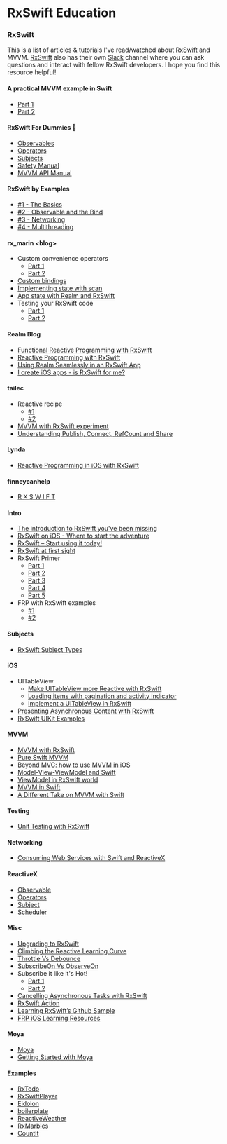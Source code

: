 # RxSwift Education
 
### RxSwift

This is a list of articles & tutorials I've read/watched about [RxSwift](https://github.com/ReactiveX/RxSwift) and MVVM. [RxSwift](https://github.com/ReactiveX/RxSwift) also has their own [Slack](http://rxswift-slack.herokuapp.com/) channel where you can ask questions and interact with fellow RxSwift developers. I hope you find this resource helpful!  


#### A practical MVVM example in Swift
* [Part 1](http://candycode.io/a-practical-mvvm-example-in-swift-part-1/) 
* [Part 2](http://candycode.io/a-practical-mvvm-example-in-swift-part-2/)

#### RxSwift For Dummies 🐣
* [Observables](http://swiftpearls.com/RxSwift-for-dummies-1-Observables.html)
* [Operators](http://swiftpearls.com/RxSwift-for-dummies-2-Operators.html)
* [Subjects](http://swiftpearls.com/RxSwift-for-dummies-3-Subjects.html)
* [Safety Manual](http://swiftpearls.com/RxSwift-Safety-Manual.html)
* [MVVM API Manual](http://swiftpearls.com/mvvm-state-manage.html)

#### RxSwift by Examples
* [#1 - The Basics](http://www.thedroidsonroids.com/blog/ios/rxswift-by-examples-1-the-basics/)
* [#2 - Observable and the Bind](http://www.thedroidsonroids.com/blog/ios/rxswift-by-examples-2-observable-and-the-bind/)
* [#3 - Networking](http://www.thedroidsonroids.com/blog/ios/rxswift-examples-3-networking/)
* [#4 - Multithreading](http://www.thedroidsonroids.com/blog/ios/rxswift-examples-4-multithreading/)

#### rx_marin \<blog\>
* Custom convenience operators
	* [Part 1](http://rx-marin.com/post/rxswift-rxcocoa-custom-convenience-operators-part1/)
	* [Part 2](http://rx-marin.com/post/rxswift-rxcocoa-custom-convenience-operators-part2/)
* [Custom bindings](http://rx-marin.com/post/rxswift-rxcocoa-custom-bindings/)
* [Implementing state with scan](http://rx-marin.com/post/rxswift-state-with-scan/)
* [App state with Realm and RxSwift](http://rx-marin.com/post/rxswift-realm-reactive-app-settings/)
* Testing your RxSwift code
	* [Part 1](http://rx-marin.com/post/rxswift-rxtests-unit-tests/)
	* [Part 2](http://rx-marin.com/post/rxswift-rxtests-unit-tests-part-2/)

#### Realm Blog
* [Functional Reactive Programming with RxSwift](https://realm.io/news/slug-max-alexander-functional-reactive-rxswift/)
* [Reactive Programming with RxSwift](https://realm.io/news/altconf-scott-gardner-reactive-programming-with-rxswift/)
* [Using Realm Seamlessly in an RxSwift App](https://realm.io/news/marin-todorov-realm-rxswift/)
* [I create iOS apps - is RxSwift for me?](https://realm.io/news/tryswift-Marin-Todorov-I-create-iOS-apps-is-RxSwift-for-me/?utm_source=ios-list&utm_medium=email&utm_content=ios-content)

#### tailec
* Reactive recipe
	* [#1](http://www.tailec.com/blog/Reactive-recipe-1)
	* [#2](http://www.tailec.com/blog/Reactive-recipe-2)
* [MVVM with RxSwift experiment](http://www.tailec.com/blog/mvvm-with-rxswift-experiment)
* [Understanding Publish, Connect, RefCount and Share](http://www.tailec.com/blog/understanding-publish-connect-refcount-share)

#### Lynda
* [Reactive Programming in iOS with RxSwift](https://www.lynda.com/Swift-tutorials/Reactive-Programming-iOS-RxSwift/494421-2.html)

#### finneycanhelp
* [R X S W I F T](http://www.finneycanhelp.com/tag/rxswift/)

#### Intro
* [The introduction to RxSwift you've been missing](https://github.com/DTVD/The-introduction-to-RxSwift-you-have-been-missing)
* [RxSwift on iOS - Where to start the adventure](https://blog.autsoft.hu/rxswift-on-ios-where-to-start-the-adventure/)
* [RxSwift – Start using it today!](http://adamborek.com/practical-introduction-rxswift/)
* [RxSwift at first sight](https://blog.alltheflow.com/rxswift-at-first-sight/)
* RxSwift Primer
	* [Part 1](https://www.caseyliss.com/2016/12/15/rxswift-primer-part-1)
	* [Part 2](https://www.caseyliss.com/2016/12/16/rxswift-primer-part-2)
	* [Part 3](https://www.caseyliss.com/2016/12/19/rxswift-primer-part-3)
	* [Part 4](https://www.caseyliss.com/2016/12/20/rxswift-primer-part-4)
	* [Part 5](https://www.caseyliss.com/2016/12/21/rxswift-primer-part-5)
* FRP with RxSwift examples
	* [#1](https://medium.com/@tuyenbq/frp-with-rxswift-examples-1-3359aac3c60c#.3n7tdd58q)
	* [#2](https://medium.com/@tuyenbq/frp-with-rxswift-examples-2-7e4bb5e3fc0e#.cbktf9m6n)

#### Subjects
* [RxSwift Subject Types](http://www.tailec.com/blog/understanding-publish-connect-refcount-share)

#### iOS
* UITableView
	* [Make UITableView more Reactive with RxSwift](http://yannickloriot.com/2016/01/make-uitableview-reactive-with-rxswift/)
	* [Loading items with pagination and activity indicator](https://alttab.co/blog/2016/06/21/loading-items-with-pagination-and-activity-indicator-using-rxswift/)
	* [Implement a UITableView in RxSwift](http://blog.patrickbalestra.com/post/139058887796/implement-a-uitableview-in-rxswift)
* [Presenting Asynchronous Content with RxSwift](http://www.thomasvisser.me/2016/08/03/rxswift-loading/)
* [RxSwift UIKit Examples](https://gist.github.com/KentarouKanno/2feb5fd162cd0b66e26ed883ebccf6fe)

#### MVVM
* [MVVM with RxSwift](https://realm.io/news/slug-max-alexander-mvvm-rxswift/)
* [Pure Swift MVVM](https://www.mobiledefense.com/blog/2016/02/07/pure-swift-mvvm/)
* [Beyond MVC: how to use MVVM in iOS](https://stfalcon.com/en/blog/post/beyond-mvc-how-to-use-MVVM-in-iOS)
* [Model-View-ViewModel and Swift](https://cocoacasts.com/swift-and-model-view-viewmodel-in-practice/)
* [ViewModel in RxSwift world](https://medium.com/@SergDort/viewmodel-in-rxswift-world-13d39faa2cf5#.ot9lyl5n9)
* [MVVM in Swift](http://artsy.github.io/blog/2015/09/24/mvvm-in-swift/)
* [A Different Take on MVVM with Swift](http://rasic.info/a-different-take-on-mvvm-with-swift/)

#### Testing
* [Unit Testing with RxSwift](http://www.pangers.com/blog/2016/3/1/unit-testing-with-rxswift)

#### Networking
* [Consuming Web Services with Swift and ReactiveX](https://medium.com/@gonzalezreal/consuming-web-services-with-swift-and-rx-71b87b0f9a4e#.xgndogfd9)

#### ReactiveX
* [Observable](http://reactivex.io/documentation/observable.html)
* [Operators](http://reactivex.io/documentation/operators.html)
* [Subject](http://reactivex.io/documentation/subject.html)
* [Scheduler](http://reactivex.io/documentation/scheduler.html)

#### Misc
* [Upgrading to RxSwift](http://artsy.github.io/blog/2015/12/08/reactive-cocoa-to-rxswift/)
* [Climbing the Reactive Learning Curve](https://medium.com/@clozach/climbing-the-reactive-learning-curve-4a03fa8d17ae#.19wwhdep4)
* [Throttle Vs Debounce](http://www.pangers.com/blog/2016/1/29/throttle-vs-debounce)
* [SubscribeOn Vs ObserveOn](http://www.pangers.com/blog/2016/2/7/subscribeon-vs-observeon)
* Subscribe it like it's Hot!
	* [Part 1](http://www.pangers.com/blog/2016/2/20/subscribe-it-like-its-hot)
	* [Part 2](http://www.pangers.com/blog/2016/2/21/subscribe-it-like-its-hot-pt-2)
* [Cancelling Asynchronous Tasks with RxSwift](https://blog.propellerlabs.co/cancelling-asynchronous-tasks-with-rxswift-1ab243dde7a#.6nb59q94q)
* [RxSwift Action](http://www.sm-cloud.com/rxswift-action/)
* [Learning RxSwift’s Github Sample](http://zh-wang.github.io/blog/2015/10/27/learning-rxswifts-github-sample/)
* [FRP iOS Learning Resources](https://gist.github.com/JaviLorbada/4a7bd6129275ebefd5a6)

#### Moya
* [Moya](https://github.com/Moya/Moya)
* [Getting Started with Moya](http://marginalfutility.net/2015/10/04/moya/)

#### Examples
* [RxTodo](https://github.com/devxoul/RxTodo)
* [RxSwiftPlayer](https://github.com/scotteg/RxSwiftPlayer)
* [Eidolon](https://github.com/artsy/eidolon)
* [boilerplate](https://github.com/tailec/boilerplate#github-api-client)
* [ReactiveWeather](https://github.com/marinbenc/ReactiveWeatherExample)
* [RxMarbles](https://github.com/RxSwiftCommunity/RxMarbles)
* [CountIt](https://github.com/PiXeL16/CountItApp)